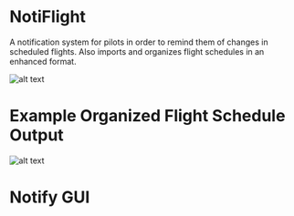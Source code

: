 # NotiFlight
A notification system for pilots in order to remind them of changes in scheduled flights. Also imports and organizes flight schedules in an enhanced format.

![alt text](https://raw.githubusercontent.com/gijunkim/NotiFlight/blob/master/NotiFlight_Product/screenshots/ss1.JPG)

# Example Organized Flight Schedule Output

![alt text](https://raw.githubusercontent.com/gijunkim/NotiFlight/blob/master/NotiFlight_Product/screenshots/ss2.JPG)

# Notify GUI
